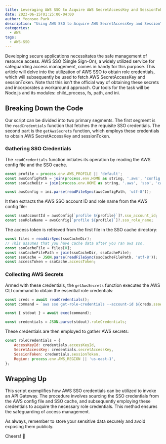 ```yaml
---
title: Leveraging AWS SSO to Acquire AWS SecretAccessKey and SessionToken
date: 2023-06-15T01:25:00-04:00
author: Yoonsoo Park
description: "Using AWS SSO to Acquire AWS SecretAccessKey and SessionToken"
categories:
  - AWS
tags:
  - AWS-SSO
---
```


Developing secure applications necessitates the safe management of resource access. AWS SSO (Single Sign-On), a widely utilized service for safeguarding access management, comes in handy for this purpose. This article will delve into the utilization of AWS SSO to obtain role credentials, which will subsequently be used to fetch AWS SecretAccessKey and sessionToken. Note that this isn't the official way of obtaining these secrets and incorporates a workaround approach. Our tools for the task will be Node.js and its modules: child_process, fs, path, and ini.

## Breaking Down the Code

Our script can be divided into two primary segments. The first segment is the `readCredentials` function that fetches the requisite SSO credentials. The second part is the `getAwsSecrets` function, which employs these credentials to obtain AWS SecretAccessKey and sessionToken.

### Gathering SSO Credentials

The `readCredentials` function initiates its operation by reading the AWS config file and the SSO cache.

```javascript
const profile = process.env.AWS_PROFILE || 'default';
const awsConfigPath = join(process.env.HOME as string, '.aws', 'config');
const ssoCacheDir = join(process.env.HOME as string, '.aws', 'sso', 'cache');

const awsConfig = ini.parse(readFileSync(awsConfigPath, 'utf-8'));
```

It then extracts the AWS SSO account ID and role name from the AWS config file:

```javascript
const ssoAccountId = awsConfig[`profile ${profile}`]?.sso_account_id;
const ssoRoleName = awsConfig[`profile ${profile}`]?.sso_role_name;
```

The access token is retrieved from the first file in the SSO cache directory:

```javascript
const files = readdirSync(ssoCacheDir);
// This assumes that you have cache data after you ran aws sso.
const ssoCacheFile = files[0];
const ssoCacheFilePath = join(ssoCacheDir, ssoCacheFile);
const ssoCache = JSON.parse(readFileSync(ssoCacheFilePath, 'utf-8'));
const accessToken = ssoCache.accessToken;
```

### Collecting AWS Secrets

Armed with these credentials, the `getAwsSecrets` function executes the AWS CLI command to obtain the essential role credentials:

```javascript
const creds = await readCredentials();
const command = `aws sso get-role-credentials --account-id ${creds.ssoAccountId} --role-name ${creds.ssoRoleName} --access-token ${creds.accessToken}`;

const { stdout } = await exec(command);

const credentials = JSON.parse(stdout).roleCredentials;
```

These credentials are then employed to gather AWS secrets:

```javascript
const roleCredentials = {
	AccessKeyId: credentials.accessKeyId,
	SecretAccessKey: credentials.secretAccessKey,
	SessionToken: credentials.sessionToken,
	Region: process.env.AWS_REGION || 'us-east-1',
};
```

## Wrapping Up

This script exemplifies how AWS SSO credentials can be utilized to invoke an API Gateway. The procedure involves sourcing the SSO credentials from the AWS config file and SSO cache, and subsequently employing these credentials to acquire the necessary role credentials. This method ensures the safeguarding of access management. 

As always, remember to store your sensitive data securely and avoid exposing them publicly.

Cheers! 🍺
